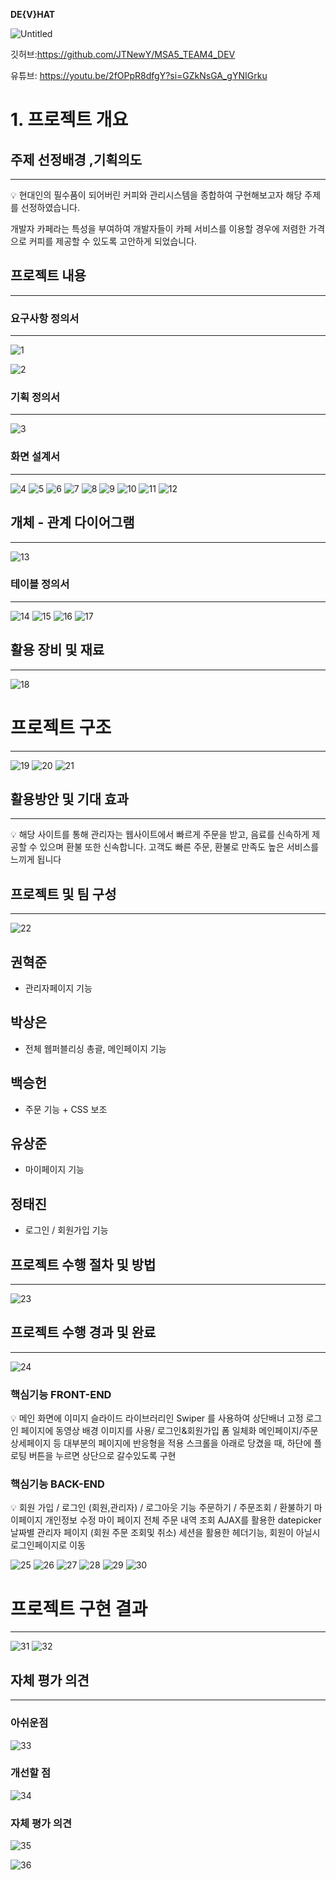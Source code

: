 **DE{V}HAT**

![Untitled](https://github.com/JTNewY/MSA5_TEAM4_DEV/assets/151705894/6a7bef50-0496-4580-8cd4-0614a4bc50ec)


깃허브:https://github.com/JTNewY/MSA5_TEAM4_DEV

유튜브: https://youtu.be/2fOPpR8dfgY?si=GZkNsGA_gYNIGrku

# 1. 프로젝트 개요

## 주제 선정배경 ,기획의도

---

<aside>
💡 현대인의 필수품이 되어버린 커피와 관리시스템을 종합하여 구현해보고자 해당 주제를 선정하였습니다.

개발자 카페라는 특성을 부여하여 개발자들이 카페 서비스를 이용할 경우에 저렴한 가격으로 커피를 제공할 수 있도록 고안하게 되었습니다.

</aside>

## 프로젝트 내용

---

### 요구사항 정의서

---
![1](https://github.com/JTNewY/MSA5_TEAM4_DEV/assets/151705894/98b03a95-bc6b-42e4-96d8-c8eb8fb3e89f)

![2](https://github.com/JTNewY/MSA5_TEAM4_DEV/assets/151705894/aa939c66-64ee-4154-821a-959e0515db5b)


### 기획 정의서

---
![3](https://github.com/JTNewY/MSA5_TEAM4_DEV/assets/151705894/e4b4a2dc-fd7d-44d3-9dcd-69527192991b)



### 화면 설계서

---
![4](https://github.com/JTNewY/MSA5_TEAM4_DEV/assets/151705894/df6e7d30-631a-43dd-8295-1cbb0580522b)
![5](https://github.com/JTNewY/MSA5_TEAM4_DEV/assets/151705894/7af52bab-4e5a-48e1-af8d-d97e2b4e51d9)
![6](https://github.com/JTNewY/MSA5_TEAM4_DEV/assets/151705894/b808dfb6-ab50-4170-b125-a9c812c72aad)
![7](https://github.com/JTNewY/MSA5_TEAM4_DEV/assets/151705894/593b42ab-2bbc-4462-a44e-13f5f8247810)
![8](https://github.com/JTNewY/MSA5_TEAM4_DEV/assets/151705894/f4fe8ee0-44fb-4c70-a47f-3165b89d9dcd)
![9](https://github.com/JTNewY/MSA5_TEAM4_DEV/assets/151705894/a1089761-5227-42cb-97ed-3f827eadcabf)
![10](https://github.com/JTNewY/MSA5_TEAM4_DEV/assets/151705894/93790aee-43bb-444b-9fea-6ebf879ad27b)
![11](https://github.com/JTNewY/MSA5_TEAM4_DEV/assets/151705894/5238d742-3a7a-4ffe-893d-d93a13a332a8)
![12](https://github.com/JTNewY/MSA5_TEAM4_DEV/assets/151705894/127f1e07-a1b3-4d7b-b5e2-c88f53c6f140)


## 개체 - 관계 다이어그램

---

![13](https://github.com/JTNewY/MSA5_TEAM4_DEV/assets/151705894/98ad595a-fb05-474a-9382-0baae16bc9a0)


### 테이블 정의서

---
![14](https://github.com/JTNewY/MSA5_TEAM4_DEV/assets/151705894/c8c341d7-0fa3-4007-abc2-17b32c67627a)
![15](https://github.com/JTNewY/MSA5_TEAM4_DEV/assets/151705894/c8c3588f-b124-4b5b-bc02-24fc9e83e6c6)
![16](https://github.com/JTNewY/MSA5_TEAM4_DEV/assets/151705894/0119bf56-b91c-44eb-8083-e321793b8e55)
![17](https://github.com/JTNewY/MSA5_TEAM4_DEV/assets/151705894/36536841-54e3-48a6-b043-6d4822f0ad06)


## 활용 장비 및 재료

---

![18](https://github.com/JTNewY/MSA5_TEAM4_DEV/assets/151705894/25e5b866-2fc2-4210-85a6-519738b38a61)

# 프로젝트 구조

---
![19](https://github.com/JTNewY/MSA5_TEAM4_DEV/assets/151705894/540e0b49-c053-404a-98d8-04cb91d94bdb)
![20](https://github.com/JTNewY/MSA5_TEAM4_DEV/assets/151705894/243d2ad0-8a3d-4206-a969-a62d1fc63465)
![21](https://github.com/JTNewY/MSA5_TEAM4_DEV/assets/151705894/1d56c917-5a1f-4820-86be-8e4e831a5365)

## 활용방안 및 기대 효과

---

<aside>
💡 해당 사이트를 통해 관리자는 웹사이트에서 빠르게 주문을 받고,
음료를 신속하게 제공할 수 있으며 환불 또한 신속합니다.
고객도 빠른 주문, 환불로 만족도 높은 서비스를 느끼게 됩니다

</aside>

## 프로젝트 및 팀 구성

---

![22](https://github.com/JTNewY/MSA5_TEAM4_DEV/assets/151705894/e6e983a9-ca93-4293-916d-59f9f3a41b1f)


## 권혁준

- 관리자페이지 기능

## 박상은

- 전체 웹퍼블리싱 총괄, 메인페이지 기능

## 백승헌

- 주문 기능 + CSS 보조

## 유상준

- 마이페이지 기능

## 정태진

- 로그인 / 회원가입 기능

## 프로젝트 수행 절차 및 방법

---
![23](https://github.com/JTNewY/MSA5_TEAM4_DEV/assets/151705894/e19e30f0-1216-4953-ba03-2aae1c568540)


## 프로젝트 수행 경과 및 완료

---
![24](https://github.com/JTNewY/MSA5_TEAM4_DEV/assets/151705894/2dedf72c-cb32-4a11-85e5-09695753dc41)


### 핵심기능 FRONT-END

<aside>
💡 메인 화면에 이미지 슬라이드 라이브러리인 Swiper 를 사용하여 상단배너 고정
로그인 페이지에 동영상 배경 이미지를 사용/ 로그인&회원가입 폼 일체화
메인페이지/주문상세페이지 등 대부분의 페이지에 반응형을 적용
스크롤을 아래로 당겼을 때, 하단에 플로팅 버튼을 누르면 상단으로 갈수있도록 구현

</aside>

### 핵심기능 BACK-END

<aside>
💡 회원 가입 / 로그인 (회원,관리자) / 로그아웃 기능
주문하기 / 주문조회 / 환불하기
마이페이지 개인정보 수정
마이 페이지 전체 주문 내역 조회
AJAX를 활용한 datepicker 날짜별 관리자 페이지 (회원 주문 조회및 취소)
세션을 활용한 헤더기능, 회원이 아닐시 로그인페이지로 이동

</aside>

![25](https://github.com/JTNewY/MSA5_TEAM4_DEV/assets/151705894/f795ba55-686b-43d8-99a9-7bcfc12805b1)
![26](https://github.com/JTNewY/MSA5_TEAM4_DEV/assets/151705894/009af708-31c5-4822-9623-3ad67893561d)
![27](https://github.com/JTNewY/MSA5_TEAM4_DEV/assets/151705894/f768647c-ea43-4843-8085-dcd517887469)
![28](https://github.com/JTNewY/MSA5_TEAM4_DEV/assets/151705894/b60e4ffe-7fd9-4727-ba7f-2d7336203693)
![29](https://github.com/JTNewY/MSA5_TEAM4_DEV/assets/151705894/68f044db-ba2e-4222-ad14-b352f8b5c48a)
![30](https://github.com/JTNewY/MSA5_TEAM4_DEV/assets/151705894/f3b61ecc-7cb2-40d8-9ca3-8091cc36b614)


# 프로젝트 구현 결과

---
![31](https://github.com/JTNewY/MSA5_TEAM4_DEV/assets/151705894/2833117b-545b-499a-8dea-fbeadf946c75)
![32](https://github.com/JTNewY/MSA5_TEAM4_DEV/assets/151705894/82d40a82-118f-4c33-a8d0-4f8dbfc318fe)

## 자체 평가 의견

---

### 아쉬운점

![33](https://github.com/JTNewY/MSA5_TEAM4_DEV/assets/151705894/0d63af35-df90-4796-a81f-4c62f93a07d7)


### 개선할 점

![34](https://github.com/JTNewY/MSA5_TEAM4_DEV/assets/151705894/dced4636-657c-48f7-bf45-ad1c9dbcd12a)


### 자체 평가 의견

![35](https://github.com/JTNewY/MSA5_TEAM4_DEV/assets/151705894/2ea89185-2a10-4d69-b9a7-d2fbaf83eded)

![36](https://github.com/JTNewY/MSA5_TEAM4_DEV/assets/151705894/43c7daa9-2895-455c-84c5-cdb543461459)
